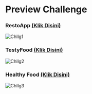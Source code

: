 # Preview Challenge
### RestoApp [ (Klik Disini)](https://restohrv.netlify.app/) <br>
![Chllg1](https://user-images.githubusercontent.com/72425456/138393007-e31db490-bafe-4ee6-ba88-c28932e1810f.png)

### TestyFood [ (Klik Disini)](https://testyfoodhrv.netlify.app/)
![Chllg2](https://user-images.githubusercontent.com/72425456/138395485-8b0d0ff6-586a-40e8-82fb-b35db0645dd6.png)

### Healthy Food [ (Klik Disini)](https://healtyfoodhrv.netlify.app/)
![Chllg3](https://user-images.githubusercontent.com/72425456/138590510-6211fb8e-5192-4d3d-89bf-b1f4573800d8.png)
